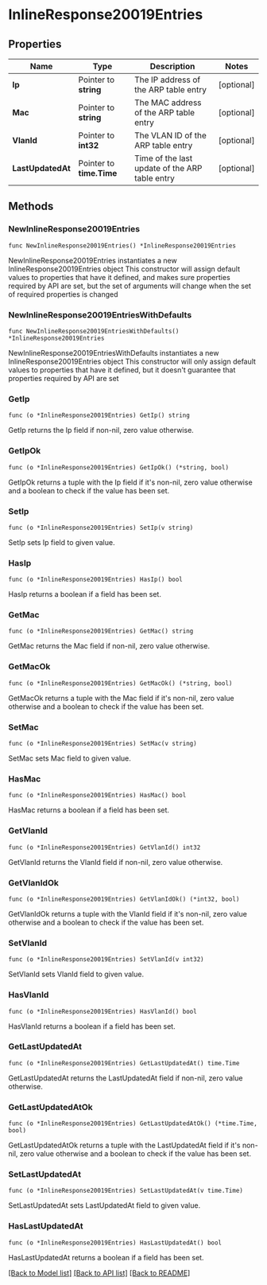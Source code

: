 # InlineResponse20019Entries

## Properties

Name | Type | Description | Notes
------------ | ------------- | ------------- | -------------
**Ip** | Pointer to **string** | The IP address of the ARP table entry | [optional] 
**Mac** | Pointer to **string** | The MAC address of the ARP table entry | [optional] 
**VlanId** | Pointer to **int32** | The VLAN ID of the ARP table entry | [optional] 
**LastUpdatedAt** | Pointer to **time.Time** | Time of the last update of the ARP table entry | [optional] 

## Methods

### NewInlineResponse20019Entries

`func NewInlineResponse20019Entries() *InlineResponse20019Entries`

NewInlineResponse20019Entries instantiates a new InlineResponse20019Entries object
This constructor will assign default values to properties that have it defined,
and makes sure properties required by API are set, but the set of arguments
will change when the set of required properties is changed

### NewInlineResponse20019EntriesWithDefaults

`func NewInlineResponse20019EntriesWithDefaults() *InlineResponse20019Entries`

NewInlineResponse20019EntriesWithDefaults instantiates a new InlineResponse20019Entries object
This constructor will only assign default values to properties that have it defined,
but it doesn't guarantee that properties required by API are set

### GetIp

`func (o *InlineResponse20019Entries) GetIp() string`

GetIp returns the Ip field if non-nil, zero value otherwise.

### GetIpOk

`func (o *InlineResponse20019Entries) GetIpOk() (*string, bool)`

GetIpOk returns a tuple with the Ip field if it's non-nil, zero value otherwise
and a boolean to check if the value has been set.

### SetIp

`func (o *InlineResponse20019Entries) SetIp(v string)`

SetIp sets Ip field to given value.

### HasIp

`func (o *InlineResponse20019Entries) HasIp() bool`

HasIp returns a boolean if a field has been set.

### GetMac

`func (o *InlineResponse20019Entries) GetMac() string`

GetMac returns the Mac field if non-nil, zero value otherwise.

### GetMacOk

`func (o *InlineResponse20019Entries) GetMacOk() (*string, bool)`

GetMacOk returns a tuple with the Mac field if it's non-nil, zero value otherwise
and a boolean to check if the value has been set.

### SetMac

`func (o *InlineResponse20019Entries) SetMac(v string)`

SetMac sets Mac field to given value.

### HasMac

`func (o *InlineResponse20019Entries) HasMac() bool`

HasMac returns a boolean if a field has been set.

### GetVlanId

`func (o *InlineResponse20019Entries) GetVlanId() int32`

GetVlanId returns the VlanId field if non-nil, zero value otherwise.

### GetVlanIdOk

`func (o *InlineResponse20019Entries) GetVlanIdOk() (*int32, bool)`

GetVlanIdOk returns a tuple with the VlanId field if it's non-nil, zero value otherwise
and a boolean to check if the value has been set.

### SetVlanId

`func (o *InlineResponse20019Entries) SetVlanId(v int32)`

SetVlanId sets VlanId field to given value.

### HasVlanId

`func (o *InlineResponse20019Entries) HasVlanId() bool`

HasVlanId returns a boolean if a field has been set.

### GetLastUpdatedAt

`func (o *InlineResponse20019Entries) GetLastUpdatedAt() time.Time`

GetLastUpdatedAt returns the LastUpdatedAt field if non-nil, zero value otherwise.

### GetLastUpdatedAtOk

`func (o *InlineResponse20019Entries) GetLastUpdatedAtOk() (*time.Time, bool)`

GetLastUpdatedAtOk returns a tuple with the LastUpdatedAt field if it's non-nil, zero value otherwise
and a boolean to check if the value has been set.

### SetLastUpdatedAt

`func (o *InlineResponse20019Entries) SetLastUpdatedAt(v time.Time)`

SetLastUpdatedAt sets LastUpdatedAt field to given value.

### HasLastUpdatedAt

`func (o *InlineResponse20019Entries) HasLastUpdatedAt() bool`

HasLastUpdatedAt returns a boolean if a field has been set.


[[Back to Model list]](../README.md#documentation-for-models) [[Back to API list]](../README.md#documentation-for-api-endpoints) [[Back to README]](../README.md)


